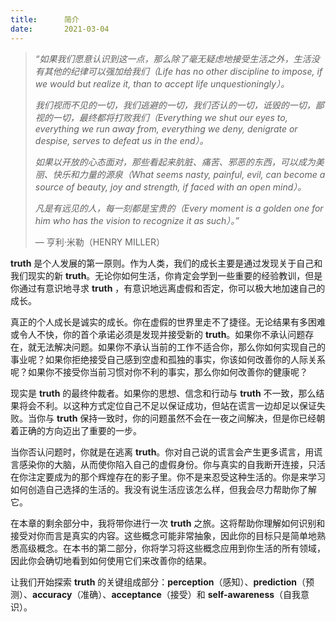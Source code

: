 ```yaml
---
title:      简介
date:       2021-03-04
---
```




> *“如果我们愿意认识到这一点，那么除了毫无疑虑地接受生活之外，生活没有其他的纪律可以强加给我们（Life has no other discipline to impose, if we would but realize it, than to accept life unquestioningly）。* 
>
> *我们视而不见的一切，我们逃避的一切，我们否认的一切，诋毁的一切，鄙视的一切，最终都将打败我们（Everything we shut our eyes to, everything we run away from, everything we deny, denigrate or despise, serves to defeat us in the end）。*
>
> *如果以开放的心态面对，那些看起来肮脏、痛苦、邪恶的东西，可以成为美丽、快乐和力量的源泉（What seems nasty, painful, evil, can become a source of beauty, joy and strength, if faced with an open mind）。* 
>
> *凡是有远见的人，每一刻都是宝贵的（Every moment is a golden one for him who has the vision to recognize it as such）。”* 
>
> — 亨利·米勒（HENRY MILLER）

**truth** 是个人发展的第一原则。作为人类，我们的成长主要是通过发现关于自己和我们现实的新 **truth**。无论你如何生活，你肯定会学到一些重要的经验教训，但是你通过有意识地寻求 **truth** ，有意识地远离虚假和否定，你可以极大地加速自己的成长。

真正的个人成长是诚实的成长。你在虚假的世界里走不了捷径。无论结果有多困难或令人不快，你的首个承诺必须是发现并接受新的 **truth**。如果你不承认问题存在，就无法解决问题。如果你不承认当前的工作不适合你，那么你如何实现自己的事业呢？如果你拒绝接受自己感到空虚和孤独的事实，你该如何改善你的人际关系呢？如果你不接受你当前习惯对你不利的事实，那么你如何改善你的健康呢？

现实是 **truth** 的最终仲裁者。如果你的思想、信念和行动与 **truth** 不一致，那么结果将会不利。以这种方式定位自己不足以保证成功，但站在谎言一边却足以保证失败。当你与 **truth** 保持一致时，你的问题虽然不会在一夜之间解决，但是你已经朝着正确的方向迈出了重要的一步。

当你否认问题时，你就是在逃离 **truth**。你对自己说的谎言会产生更多谎言，用谎言感染你的大脑，从而使你陷入自己的虚假身份。你与真实的自我断开连接，只活在你注定要成为的那个辉煌存在的影子里。你不是来忍受这种生活的。你是来学习如何创造自己选择的生活的。我没有说生活应该怎么样，但我会尽力帮助你了解它。

在本章的剩余部分中，我将带你进行一次 **truth** 之旅。这将帮助你理解如何识别和接受对你而言是真实的内容。这些概念可能非常抽象，因此你的目标只是简单地熟悉高级概念。在本书的第二部分，你将学习将这些概念应用到你生活的所有领域，因此你会确切地看到如何使用它们来改善你的结果。

让我们开始探索 **truth** 的关键组成部分：**perception**（感知）、**prediction**（预测）、**accuracy**（准确）、**acceptance**（接受）和 **self-awareness**（自我意识）。
